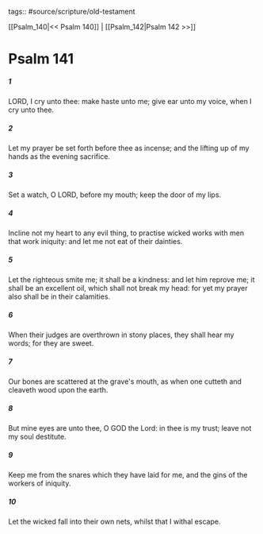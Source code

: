 tags:: #source/scripture/old-testament

[[Psalm_140|<< Psalm 140]] | [[Psalm_142|Psalm 142 >>]]

# Psalm 141

##### 1

LORD, I cry unto thee: make haste unto me; give ear unto my voice, when I cry unto thee.

##### 2

Let my prayer be set forth before thee as incense; and the lifting up of my hands as the evening sacrifice.

##### 3

Set a watch, O LORD, before my mouth; keep the door of my lips.

##### 4

Incline not my heart to any evil thing, to practise wicked works with men that work iniquity: and let me not eat of their dainties.

##### 5

Let the righteous smite me; it shall be a kindness: and let him reprove me; it shall be an excellent oil, which shall not break my head: for yet my prayer also shall be in their calamities.

##### 6

When their judges are overthrown in stony places, they shall hear my words; for they are sweet.

##### 7

Our bones are scattered at the grave's mouth, as when one cutteth and cleaveth wood upon the earth.

##### 8

But mine eyes are unto thee, O GOD the Lord: in thee is my trust; leave not my soul destitute.

##### 9

Keep me from the snares which they have laid for me, and the gins of the workers of iniquity.

##### 10

Let the wicked fall into their own nets, whilst that I withal escape.
